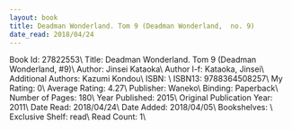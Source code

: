 ```yaml
---
layout: book
title: Deadman Wonderland. Tom 9 (Deadman Wonderland,  no. 9)
date_read: 2018/04/24
---
```


Book Id: 27822553\ 
Title: Deadman Wonderland. Tom 9 (Deadman Wonderland, #9)\ 
Author: Jinsei Kataoka\ 
Author l-f: Kataoka, Jinsei\ 
Additional Authors: Kazumi Kondou\ 
ISBN: \ 
ISBN13: 9788364508257\ 
My Rating: 0\ 
Average Rating: 4.27\ 
Publisher: Waneko\ 
Binding: Paperback\ 
Number of Pages: 180\ 
Year Published: 2015\ 
Original Publication Year: 2011\ 
Date Read: 2018/04/24\ 
Date Added: 2018/04/05\ 
Bookshelves: \ 
Exclusive Shelf: read\ 
Read Count: 1\ 

